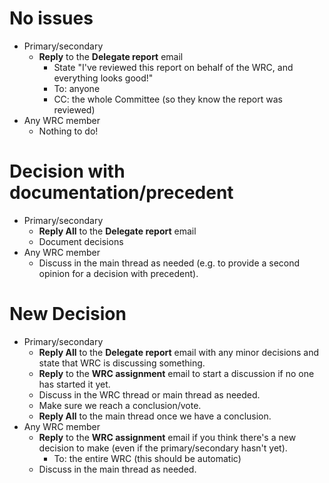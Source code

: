 # No issues

- Primary/secondary
  - **Reply** to the **Delegate report** email
    - State "I've reviewed this report on behalf of the WRC, and everything looks good!"
    - To: anyone
    - CC: the whole Committee (so they know the report was reviewed)
- Any WRC member
  - Nothing to do!

# Decision with documentation/precedent

- Primary/secondary
  - **Reply All** to the **Delegate report** email
  - Document decisions
- Any WRC member
  - Discuss in the main thread as needed (e.g. to provide a second opinion for a decision with precedent).

# New Decision

- Primary/secondary
  - **Reply All** to the **Delegate report** email with any minor decisions and state that WRC is discussing something.
  - **Reply** to the **WRC assignment** email to start a discussion if no one has started it yet.
  - Discuss in the WRC thread or main thread as needed.
  - Make sure we reach a conclusion/vote.
  - **Reply All** to the main thread once we have a conclusion.
- Any WRC member
  - **Reply** to the **WRC assignment** email if you think there's a new decision to make (even if the primary/secondary hasn't yet).
    - To: the entire WRC (this should be automatic)
  - Discuss in the main thread as needed.